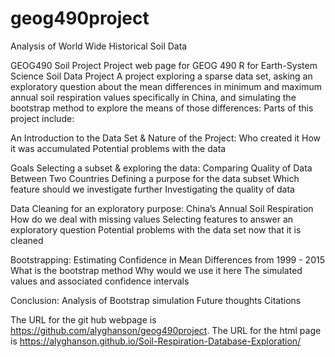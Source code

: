 # geog490project
Analysis of World Wide Historical Soil Data

GEOG490 Soil Project
Project web page for GEOG 490 R for Earth-System Science Soil Data Project
A project exploring a sparse data set, asking an exploratory question about the mean differences in minimum and maximum annual soil respiration values specifically in China, and simulating the bootstrap method to explore the means of those differences:
Parts of this project include:

An Introduction to the Data Set & Nature of the Project:
Who created it
How it was accumulated
Potential problems with the data

Goals
Selecting a subset & exploring the data: Comparing Quality of Data Between Two Countries
Defining a purpose for the data subset
Which feature should we investigate further
Investigating the quality of data

Data Cleaning for an exploratory purpose: China’s Annual Soil Respiration
How do we deal with missing values
Selecting features to answer an exploratory question
Potential problems with the data set now that it is cleaned

Bootstrapping: Estimating Confidence in Mean Differences from 1999 - 2015
What is the bootstrap method
Why would we use it here
The simulated values and associated confidence intervals

Conclusion:
Analysis of Bootstrap simulation
Future thoughts
Citations


The URL for the git hub webpage is https://github.com/alyghanson/geog490project.
The URL for the html page is https://alyghanson.github.io/Soil-Respiration-Database-Exploration/
